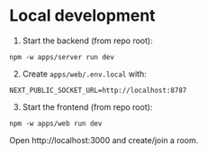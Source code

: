 Local development
=================

1) Start the backend (from repo root):
```
npm -w apps/server run dev
```

2) Create `apps/web/.env.local` with:
```
NEXT_PUBLIC_SOCKET_URL=http://localhost:8787
```

3) Start the frontend (from repo root):
```
npm -w apps/web run dev
```

Open http://localhost:3000 and create/join a room.


